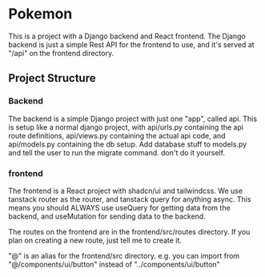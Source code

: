 # Pokemon

This is a project with a Django backend and React frontend.
The Django backend is just a simple Rest API for the frontend to use, and it's served at "/api" on the frontend directory.

## Project Structure
### Backend
The backend is a simple Django project with just one "app", called api.
This is setup like a normal django project, with api/urls.py containing the api route definitions, api/views.py containing the actual api code, and api/models.py containing the db setup.
Add database stuff to models.py and tell the user to run the migrate command. don't do it yourself.

### frontend
The frontend is a React project with shadcn/ui and tailwindcss. 
We use tanstack router as the router, and tanstack query for anything async. 
This means you should ALWAYS use useQuery for getting data from the backend, and useMutation for sending data to the backend.

The routes on the frontend are in the frontend/src/routes directory. 
If you plan on creating a new route, just tell me to create it.

"@" is an alias for the frontend/src directory. e.g. you can import from "@/components/ui/button" instead of "../components/ui/button"
